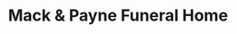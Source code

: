---
title: "Mack & Payne Funeral Home"
url: /athens/mack-und-payne-funeral-home/
shop: Bestattungen
---